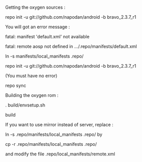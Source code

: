 Getting the oxygen sources :

repo init -u git://github.com/napodan/android -b bravo_2.3.7_r1

You will got an error message :

fatal: manifest 'default.xml' not available

fatal: remote aosp not defined in .../.repo/manifests/default.xml


ln -s manifests/local_manifests .repo/

repo init -u git://github.com/napodan/android -b bravo_2.3.7_r1

(You must have no error)



repo sync


Building the oxygen rom :

. build/envsetup.sh

build

If you want to use mirror instead of server, replace :

ln -s .repo/manifests/local_manifests .repo/ by

cp -r .repo/manifests/local_manifests .repo/


and modify the file .repo/local_manifests/remote.xml

